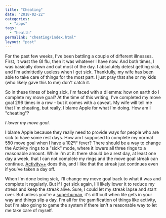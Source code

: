 ```yaml
---
title: "Cheating"
date: "2018-02-22"
categories: 
  - "apps"
tags: 
  - "health"
permalink: "cheating/index.html"
layout: "post"
---
```


For the past few weeks, I've been battling a couple of different illnesses. First, it wast the GI flu, then it was whatever I have now. And both times, I was basically down and out most of the day. I absolutely detest getting sick, and I'm admittedly useless when I get sick. Thankfully, my wife has been able to take care of things for the most part. I just pray that she or my kids (who likely gave this to me) don't catch it.

So in these times of being sick, I'm faced with a dilemma: how on earth do I complete my move goal? At the time of this writing, I've completed my move goal 296 times in a row – but it comes with a caveat. My wife will tell me that I'm cheating, but really, I blame Apple for what I'm doing. How am I "cheating"?

_I lower my move goal_.

I blame Apple because they really need to provide ways for people who are sick to have some rest days. How am I supposed to complete my normal 550 move goal when I have a 102ºF fever? There should be a way to change the Activity rings to a "sick" mode, where it lowers all three rings to a reasonable amount. While I'm at it: there should be a rest day, at least one day a week, that I can not complete my rings and the move goal streak can continue. [Activity++](https://itunes.apple.com/us/app/activity/id1089666978?mt=8&uo=4&at=1001l4VZ) does this, and I like that the streak just continues even if you've taken a day off.

When I'm done being sick, I'll change my move goal back to what it was and complete it regularly. But if I get sick again, I'll likely lower it to reduce my stress and keep the streak alive. Sure, I could let my streak lapse and start over. But unless you're a [superhuman](https://twitter.com/kylesethgray/), it's difficult when life gets in your way and things slip a day. I'm all for the gamification of things like activity, but I'm also going to game the system if there isn't a reasonable way to let me take care of myself.
